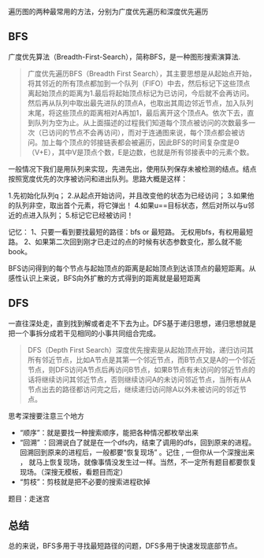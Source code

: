 遍历图的两种最常用的方法，分别为广度优先遍历和深度优先遍历

## BFS

广度优先算法（Breadth-First-Search），简称BFS，是一种图形搜索演算法.

> 广度优先遍历BFS（Breadth First  Search），其主要思想是从起始点开始，将其邻近的所有顶点都加到一个队列（FIFO）中去，然后标记下这些顶点离起始顶点的距离为1.最后将起始顶点标记为已访问，今后就不会再访问。然后再从队列中取出最先进队的顶点A，也取出其周边邻近节点，加入队列末尾，将这些顶点的距离相对A再加1，最后离开这个顶点A。依次下去，直到队列为空为止。从上面描述的过程我们知道每个顶点被访问的次数最多一次（已访问的节点不会再访问），而对于连通图来说，每个顶点都会被访问。加上每个顶点的邻接链表都会被遍历，因此BFS的时间复杂度是Θ（V+E），其中V是顶点个数，E是边数，也就是所有邻接表中的元素个数。

一般情况下我们是用队列来实现，先进先出，使用队列保存未被检测的结点。结点按照宽度优先的次序被访问和进出队列。思路大概是这样：

1.先初始化队列q；
2.从起点开始访问，并且改变他的状态为已经访问；
3.如果他的队列非空，取出首个元素，将它弹出！
4.如果u==目标状态，然后对所以与u邻近的点进入队列；
5.标记它已经被访问！

记忆：
 1、只要一看到要找最短的路径：bfs  or  最短路。 无权用bfs，有权用最短路。
 2、如果第二次回到刚才已走过的点的时候有状态参数变化，那么就不能book。

BFS访问得到的每个节点与起始顶点的距离是起始顶点到达该顶点的最短距离。从感性认识上来说，BFS向外扩散的方式得到的距离就是最短距离

## DFS

一直往深处走，直到找到解或者走不下去为止。DFS基于递归思想，递归思想就是把一个事拆分成若干见相同的小事共同组合完成。

> DFS（Depth First  Search）深度优先搜索是从起始顶点开始，递归访问其所有邻近节点，比如A节点是其第一个邻近节点，而B节点又是A的一个邻近节点，则DFS访问A节点后再访问B节点，如果B节点有未访问的邻近节点的话将继续访问其邻近节点，否则继续访问A的未访问邻近节点，当所有从A节点出去的路径都访问完之后，继续递归访问除A以外未被访问的邻近节点。

思考深搜要注意三个地方

- “顺序”：就是要找一种搜索顺序，能把各种情况都枚举出来
- “回溯” ：回溯说白了就是在一个dfs内，结束了调用的dfs，回到原来的进程。回溯回到原来的进程后，一般都要“恢复现场” 。记住 , 一但你从一个深搜出来 ， 就马上恢复现场，就像事情没发生过一样。当然，不一定所有题目都要恢复现场。（深搜无模板，看题目而定）
- “剪枝”：剪枝就是把不必要的搜索进程砍掉

题目：走迷宫

## 总结

总的来说，BFS多用于寻找最短路径的问题，DFS多用于快速发现底部节点。